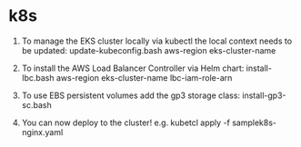 # k8s


1. To manage the EKS cluster locally via kubectl the local context needs to be updated: 
update-kubeconfig.bash aws-region eks-cluster-name


2. To install the AWS Load Balancer Controller via Helm chart:
install-lbc.bash aws-region eks-cluster-name lbc-iam-role-arn


3. To use EBS persistent volumes add the gp3 storage class:
install-gp3-sc.bash


4. You can now deploy to the cluster!  e.g.
kubetcl apply -f samplek8s-nginx.yaml 



